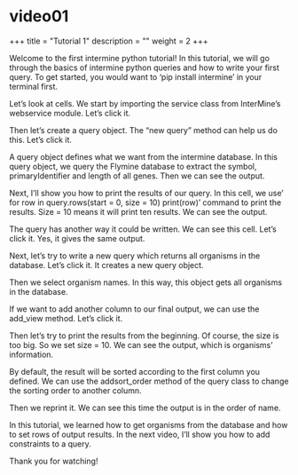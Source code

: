 # video01

+++ title = "Tutorial 1" description = "" weight = 2 +++    


Welcome to the first intermine python tutorial! In this tutorial, we will go through the basics of intermine python queries and how to write your first query. To get started, you would want to ‘pip install intermine’ in your terminal first.

Let’s look at cells. We start by importing the service class from InterMine’s webservice module. Let’s click it.

Then let’s create a query object. The “new query” method can help us do this. Let’s click it.

A query object defines what we want from the intermine database. In this query object, we query the Flymine database to extract the symbol, primaryIdentifier and length of all genes. Then we can see the output.

Next, I’ll show you how to print the results of our query. In this cell, we use’ for row in query.rows\(start = 0, size = 10\) print\(row\)’ command to print the results. Size = 10 means it will print ten results. We can see the output.

The query has another way it could be written. We can see this cell. Let’s click it. Yes, it gives the same output.

Next, let’s try to write a new query which returns all organisms in the database. Let’s click it. It creates a new query object.

Then we select organism names. In this way, this object gets all organisms in the database.

If we want to add another column to our final output, we can use the add\_view method. Let’s click it.

Then let’s try to print the results from the beginning. Of course, the size is too big. So we set size = 10. We can see the output, which is organisms’ information.

By default, the result will be sorted according to the first column you defined. We can use the addsort\_order method of the query class to change the sorting order to another column.

Then we reprint it. We can see this time the output is in the order of name.

In this tutorial, we learned how to get organisms from the database and how to set rows of output results. In the next video, I’ll show you how to add constraints to a query.

Thank you for watching!


